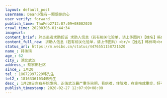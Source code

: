 ```yaml
---
layout: default_post
username: Dear小雅有一颗恨嫁的心
user_verify: forward
publish_time: ThuFeb2712:07:09+08002020
crawl_time: 20200303-01:44:34
imageurl: 
content_brief: 肺炎患者求助超话 求助人信息（若有相关化验单，请上传图片）【姓名】韩伟琦【年龄】62【所在城市】湖北武汉【所在小区、社区】蔡家田社区【患病时间】1月20【联系方式】18672997229韩先生【其他紧急联系人】18163361034韩先生【病情描述】 1月20日左右开始发病，正值武汉最严重传染期，看 ...全文
content_full_raw: 求助人信息（若有相关化验单，请上传图片）<br/>【姓名】韩伟琦<br/>【年龄】62<br/>【所在城市】湖北武汉<br/>【所在小区、社区】蔡家田社区<br/>【患病时间】1月20<br/>【联系方式】18672997229韩先生<br/>【其他紧急联系人】18163361034韩先生<br/>【病情描述】1月20日左右开始发病，正值武汉最严重传染期，看病难，住院难，在家拖成重症，好不容易住进医院，到现在近一月，从重症发展成危重，从普通吸氧到现在插管了，急需新冠肺炎痊愈后到A型血，等待医院血浆太难了，恳请大家帮助，如果有人愿意捐血浆，我们愿意有偿
status_url: https://m.weibo.cn/status/4476551158721620
name_: 韩伟琦
age_: 62
city_: 湖北武汉
address_: 蔡家田社区
since_: 1月20
tel_: 18672997229韩先生
tel2_: 18163361034韩先生
desc_: 1月20日左右开始发病，正值武汉最严重传染期，看病难，住院难，在家拖成重症，好不容易住进医院，到现在近一月，从重症发展成危重，从普通吸氧到现在插管了，急需新冠肺炎痊愈后到A型血，等待医院血浆太难了，恳请大家帮助，如果有人愿意捐血浆，我们愿意有偿
publish_timestamp: 2020-02-27 12:07:09+08:00
---
```

